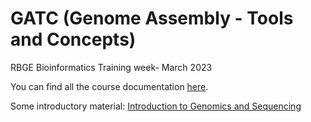 # GATC (Genome Assembly - Tools and Concepts)
RBGE Bioinformatics Training week- March 2023

You can find all the course documentation [here](https://github.com/Lcamdom/RBGE-assembly_course/wiki/GATC-course-documentation). 

Some introductory material:
[Introduction to Genomics and Sequencing](https://www.youtube.com/watch?v=XOilMYsUin8&list=PL-_gg7O4EMWbFLTdqr501tjNJ1xq43BqA&index=1)
